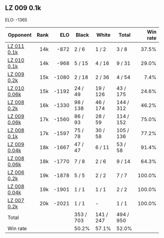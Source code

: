 ## LZ 009 0.1k ##

ELO: -1365

Opponent | Rank | ELO | Black | White | Total | Win rate
---------|-----:|----:|-------|-------|-------|-------:
[LZ 011 0.1k](LZ%20011%200.1k.md) | 14k | -872 | 2 / 6 | 1 / 2 | 3 / 8 | 37.5%
[LZ 010 0.1k](LZ%20010%200.1k.md) | 14k | -968 | 5 / 15 | 4 / 16 | 9 / 31 | 29.0%
[LZ 009 0.2k](LZ%20009%200.2k.md) | 15k | -1080 | 2 / 18 | 2 / 36 | 4 / 54 | 7.4%
[LZ 010 0.06k](LZ%20010%200.06k.md) | 15k | -1192 | 24 / 49 | 19 / 126 | 43 / 175 | 24.6%
[LZ 008 0.2k](LZ%20008%200.2k.md) | 16k | -1330 | 98 / 138 | 46 / 174 | 144 / 312 | 46.2%
[LZ 009 0.06k](LZ%20009%200.06k.md) | 17k | -1560 | 86 / 93 | 28 / 59 | 114 / 152 | 75.0%
[LZ 008 0.1k](LZ%20008%200.1k.md) | 17k | -1597 | 75 / 78 | 30 / 58 | 105 / 136 | 77.2%
[LZ 009 0.04k](LZ%20009%200.04k.md) | 18k | -1667 | 47 / 47 | 6 / 11 | 53 / 58 | 91.4%
[LZ 008 0.06k](LZ%20008%200.06k.md) | 18k | -1770 | 7 / 8 | 2 / 6 | 9 / 14 | 64.3%
[LZ 006 0.2k](LZ%20006%200.2k.md) | 19k | -1878 | 5 / 5 | 2 / 2 | 7 / 7 | 100.0%
[LZ 008 0.04k](LZ%20008%200.04k.md) | 19k | -1901 | 1 / 1 | 1 / 1 | 2 / 2 | 100.0%
[LZ 007 0.2k](LZ%20007%200.2k.md) | 20k | -2021 | 1 / 1 | - | 1 / 1 | 100.0%
Total | | | 353 / 703 | 141 / 247 | 494 / 950 | 
Win rate| | | 50.2% | 57.1% | 52.0% | 
